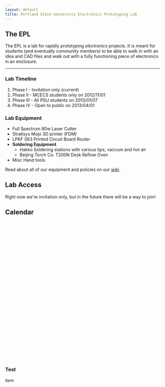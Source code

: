 ```yaml
---
layout: default
title: Portland State University Electronics Prototyping Lab
---
```


## The EPL

The EPL is a lab for rapidly prototyping _electronics_ projects. It is meant for
students (and eventually community members) to be able to walk in with an idea
and CAD files and walk out with a fully functioning piece of electronics in an
enclosure.

--------------------------------------------------------------------------------

### Lab Timeline

 1. Phase I - Invitation only (current)
 1. Phase II - MCECS students only on 2012/11/01
 1. Phase III - All PSU students on 2013/01/07
 1. Phase IV - Open to public on 2013/04/01


### Lab Equipment
 - Full Spectrum 80w Laser Cutter
 - Stratisys Mojo 3D printer (FDM)
 - LPKF S63 Printed Circuit Board Router
 - **Soldering Equipment**
   - Hakko Soldering stations with various tips, vaccum and hot air
   - Beijing Torch Co. T200N Desk Reflow Oven
 - Misc Hand tools

Read about all of our equipment and policies on our [wiki](https://github.com/psu-epl/psu-epl.github.com/wiki "PSU EPL Wiki").

## Lab Access

Right now we're invitation only, but in the future there will be a
way to join!

## Calendar

<div width="500">
<iframe style=" border-width:0 " width="500" height="450" frameborder="0" scrolling="no"></iframe>
</div>

### Test

item
